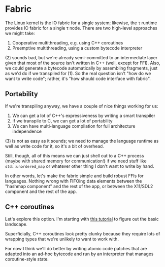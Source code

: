 # Fabric
The Linux kernel is the IO fabric for a single system; likewise, the τ runtime provides IO fabric for a single τ node. There are two high-level approaches we might take:

1. Cooperative multithreading, e.g. using C++ coroutines
2. Preemptive multithreading, using a custom bytecode interpreter

(2) sounds bad, but we're already semi-committed to an intermediate layer given that most of the source isn't written in C++ (well, except for FFI). Also, we could generate a bytecode automatically by assembling fragments, just as we'd do if we transpiled for (1). So the real question isn't "how do we want to write code"; rather, it's "how should code interface with fabric".


## Portability
If we're transpiling anyway, we have a couple of nice things working for us:

1. We can get a lot of C++'s expressiveness by writing a smart transpiler
2. If we transpile to C, we can get a lot of portability
3. We can have multi-language compilation for full architecture independence

(3) is not as easy as it sounds; we need to manage the language runtime as well as write code for it, so it's a bit of overhead.

Still, though, all of this means we can just shell out to a C++ process (maybe with shared memory for communication!) if we need stuff like `std::unordered_map` or whatever other thing I don't want to write by hand.

In other words, let's make the fabric simple and build robust FFIs for languages. Nothing wrong with FIFOing data elements between the "hashmap component" and the rest of the app, or between the X11/SDL2 component and the rest of the app.


## C++ coroutines
Let's explore this option. I'm starting with [this tutorial](https://www.scs.stanford.edu/~dm/blog/c++-coroutines.html) to figure out the basic landscape.

Superficially, C++ coroutines look pretty clunky because they require lots of wrapping types that we're unlikely to want to work with.

For now I think we'll do better by writing atomic code patches that are adapted into an ad-hoc bytecode and run by an interpreter that manages coroutine-style state.
